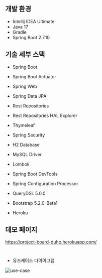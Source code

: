 
## 개발 환경
* Intellij IDEA Ultimate
* Java 17
* Gradle
* Spring Boot 2.7.10

## 기술 세부 스택
* Spring Boot

* Spring Boot Actuator
* Spring Web
* Spring Data JPA
* Rest Repositories
* Rest Repositories HAL Explorer
* Thymeleaf
* Spring Security
* H2 Database
* MySQL Driver
* Lombok
* Spring Boot DevTools
* Spring Configuration Processor

* QueryDSL 5.0.0
* Bootstrap 5.2.0-Beta1
* Heroku

## 데모 페이지

https://project-board-duho.herokuapp.com/


#
* 유즈케이스 다이어그램

![use-case](https://github.com/LeeDuho/SpringBoot-project-board/assets/80142640/92ae3524-d97b-461a-a17a-2efee6dc3666)

